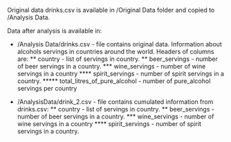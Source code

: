 Original data drinks.csv is available in /Original Data folder and copied to /Analysis Data.

Data after analysis is available in:
* /Analysis Data/drinks.csv - file contains original data. Information about alcohols servings in countries around the world. Headers of columns are:
** country - list of servings in country.
** beer_servings - number of beer servings in a country.
*** wine_servings - number of wine servings in a country 
**** spirit_servings - number of spirit servings in a country.
***** total_litres_of_pure_alcohol - number of pure_alcohol servings per country

* /AnalysisData/drink_2.csv - file contains cumulated information from drinks.csv:
** country - list of servings in country.
** beer_servings - number of beer servings in a country.
*** wine_servings - number of wine servings in a country 
**** spirit_servings - number of spirit servings in a country.